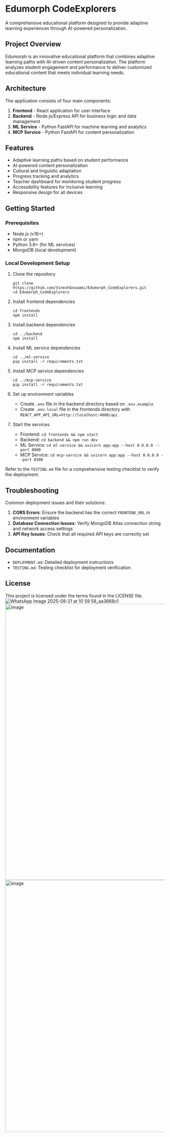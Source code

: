 # Edumorph CodeExplorers

A comprehensive educational platform designed to provide adaptive learning experiences through AI-powered personalization.

## Project Overview

Edumorph is an innovative educational platform that combines adaptive learning paths with AI-driven content personalization. The platform analyzes student engagement and performance to deliver customized educational content that meets individual learning needs.

## Architecture

The application consists of four main components:

1. **Frontend** - React application for user interface
2. **Backend** - Node.js/Express API for business logic and data management
3. **ML Service** - Python FastAPI for machine learning and analytics
4. **MCP Service** - Python FastAPI for content personalization

## Features

- Adaptive learning paths based on student performance
- AI-powered content personalization
- Cultural and linguistic adaptation
- Progress tracking and analytics
- Teacher dashboard for monitoring student progress
- Accessibility features for inclusive learning
- Responsive design for all devices

## Getting Started

### Prerequisites

- Node.js (v16+)
- npm or yarn
- Python 3.8+ (for ML services)
- MongoDB (local development)

### Local Development Setup

1. Clone the repository
   ```
   git clone https://github.com/VineshGoswami/Edumorph_CodeExplorers.git
   cd Edumorph_CodeExplorers
   ```

2. Install frontend dependencies
   ```
   cd frontends
   npm install
   ```

3. Install backend dependencies
   ```
   cd ../backend
   npm install
   ```

4. Install ML service dependencies
   ```
   cd ../ml-service
   pip install -r requirements.txt
   ```

5. Install MCP service dependencies
   ```
   cd ../mcp-service
   pip install -r requirements.txt
   ```

6. Set up environment variables
   - Create `.env` file in the backend directory based on `.env.example`
   - Create `.env.local` file in the frontends directory with `REACT_APP_API_URL=http://localhost:4000/api`

7. Start the services
   - Frontend: `cd frontends && npm start`
   - Backend: `cd backend && npm run dev`
   - ML Service: `cd ml-service && uvicorn app:app --host 0.0.0.0 --port 8000`
   - MCP Service: `cd mcp-service && uvicorn app:app --host 0.0.0.0 --port 8100`



Refer to the `TESTING.md` file for a comprehensive testing checklist to verify the deployment.

## Troubleshooting

Common deployment issues and their solutions:

1. **CORS Errors**: Ensure the backend has the correct `FRONTEND_URL` in environment variables
2. **Database Connection Issues**: Verify MongoDB Atlas connection string and network access settings
3. **API Key Issues**: Check that all required API keys are correctly set

## Documentation

- `DEPLOYMENT.md`: Detailed deployment instructions
- `TESTING.md`: Testing checklist for deployment verification

## License

This project is licensed under the terms found in the LICENSE file.![WhatsApp Image 2025-08-21 at 10 59 58_aa3668c1](https://github.com/user-attachments/assets/8696eec9-6761-45e9-b82e-85a7ed11c261)  <img width="1688" height="872" alt="image" src="https://github.com/user-attachments/assets/ca6374f5-4015-474a-b1d5-13074f52330f" />
<img width="1419" height="796" alt="image" src="https://github.com/user-attachments/assets/bb374aac-06f5-49bf-9ee2-e5f9f8b4711e" />

